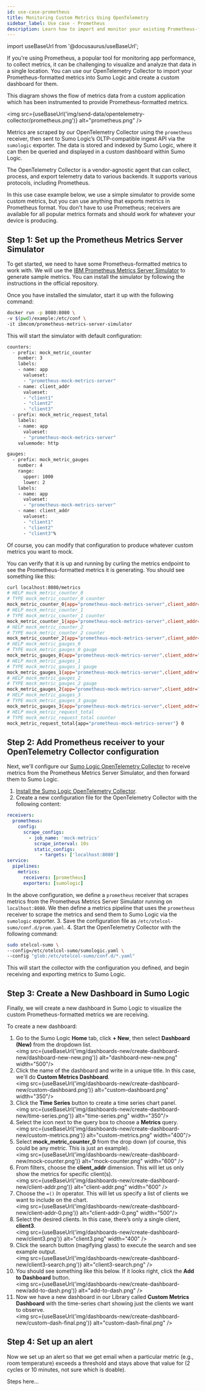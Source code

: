 ```yaml
---
id: use-case-prometheus
title: Monitoring Custom Metrics Using OpenTelemetry
sidebar_label: Use case - Prometheus
description: Learn how to import and monitor your existing Prometheus-formatted metrics into Sumo Logic.
---
```


import useBaseUrl from '@docusaurus/useBaseUrl';

If you're using Prometheus, a popular tool for monitoring app performance, to collect metrics, it can be challenging to visualize and analyze that data in a single location. You can use our OpenTelemetry Collector to import your Prometheus-formatted metrics into Sumo Logic and create a custom dashboard for them.

This diagram shows the flow of metrics data from a custom application which has been instrumented to provide Prometheus-formatted metrics.

<img src={useBaseUrl('img/send-data/opentelemetry-collector/prometheus.png')} alt="prometheus.png" />

Metrics are scraped by our OpenTelemetry Collector using the `prometheus` receiver, then sent to Sumo Logic’s OLTP-compatible ingest API via the `sumologic` exporter. The data is stored and indexed by Sumo Logic, where it can then be queried and displayed in a custom dashboard within Sumo Logic.

The OpenTelemetry Collector is a vendor-agnostic agent that can collect, process, and export telemetry data to various backends. It supports various protocols, including Prometheus.

In this use case example below, we use a simple simulator to provide some custom metrics, but you can use anything that exports metrics in Prometheus format. You don't have to use Prometheus; receivers are available for all popular metrics formats and should work for whatever your device is producing.


## Step 1: Set up the Prometheus Metrics Server Simulator

To get started, we need to have some Prometheus-formatted metrics to work with. We will use the [IBM Prometheus Metrics Server Simulator](https://github.com/IBM/prometheus-metrics-server-simulator) to generate sample metrics. You can install the simulator by following the instructions in the official repository.

Once you have installed the simulator, start it up with the following command:

```bash
docker run -p 8080:8080 \
-v $(pwd)/example:/etc/conf \
-it ibmcom/prometheus-metrics-server-simulator
```

This will start the simulator with default configuration:

```bash title="cat examples/config.yaml"
counters:
  - prefix: mock_metric_counter
    number: 3
    labels:
    - name: app
      valueset:
      - "prometheus-mock-metrics-server"
    - name: client_addr
      valueset:
      - "client1"
      - "client2"
      - "client3"
  - prefix: mock_metric_request_total
    labels:
    - name: app
      valueset:
      - "prometheus-mock-metrics-server"
    valuemode: http

gauges:
  - prefix: mock_metric_gauges
    number: 4
    range:
      upper: 1000
      lower: 2
    labels:
    - name: app
      valueset:
      - "prometheus-mock-metrics-server"
    - name: client_addr
      valueset:
      - "client1"
      - "client2"
      - "client3"%
```

Of course, you can modify that configuration to produce whatever custom metrics you want to mock.

You can verify that it is up and running by curling the metrics endpoint to see the Prometheus-formatted metrics it is generating. You should see something like this:

```bash
curl localhost:8080/metrics
# HELP mock_metric_counter_0
# TYPE mock_metric_counter_0 counter
mock_metric_counter_0{app="prometheus-mock-metrics-server",client_addr="client3"} 5448
# HELP mock_metric_counter_1
# TYPE mock_metric_counter_1 counter
mock_metric_counter_1{app="prometheus-mock-metrics-server",client_addr="client2"} 5424
# HELP mock_metric_counter_2
# TYPE mock_metric_counter_2 counter
mock_metric_counter_2{app="prometheus-mock-metrics-server",client_addr="client2"} 5362
# HELP mock_metric_gauges_0
# TYPE mock_metric_gauges_0 gauge
mock_metric_gauges_0{app="prometheus-mock-metrics-server",client_addr="client1"} 71
# HELP mock_metric_gauges_1
# TYPE mock_metric_gauges_1 gauge
mock_metric_gauges_1{app="prometheus-mock-metrics-server",client_addr="client2"} 44
# HELP mock_metric_gauges_2
# TYPE mock_metric_gauges_2 gauge
mock_metric_gauges_2{app="prometheus-mock-metrics-server",client_addr="client3"} 4
# HELP mock_metric_gauges_3
# TYPE mock_metric_gauges_3 gauge
mock_metric_gauges_3{app="prometheus-mock-metrics-server",client_addr="client3"} 41
# HELP mock_metric_request_total
# TYPE mock_metric_request_total counter
mock_metric_request_total{app="prometheus-mock-metrics-server"} 0
```

## Step 2: Add Prometheus receiver to your OpenTelemetry Collector configuration

Next, we'll configure our [Sumo Logic OpenTelemetry Collector](https://github.com/SumoLogic/sumologic-otel-collector) to receive metrics from the Prometheus Metrics Server Simulator, and then forward them to Sumo Logic.

1. [Install the Sumo Logic OpenTelemetry Collector](/docs/send-data/opentelemetry-collector/).
2. Create a new configuration file for the OpenTelemetry Collector with the following content:
  ```yml title="/etc/otelcol-sumo/conf.d/prom.yaml"
  receivers:
    prometheus:
      config:
        scrape_configs:
          - job_name: 'mock-metrics'
            scrape_interval: 10s
            static_configs:
              - targets: ['localhost:8080']
  service:
    pipelines:
      metrics:
        receivers: [prometheus]
        exporters: [sumologic]
  ```
  In the above configuration, we define a `prometheus` receiver that scrapes metrics from the Prometheus Metrics Server Simulator running on `localhost:8080`. We then define a metrics pipeline that uses the `prometheus` receiver to scrape the metrics and send them to Sumo Logic via the `sumologic` exporter.
3. Save the configuration file as `/etc/otelcol-sumo/conf.d/prom.yaml`.
4. Start the OpenTelemetry Collector with the following command:
  ```bash
  sudo otelcol-sumo \
  --config=/etc/otelcol-sumo/sumologic.yaml \
  --config "glob:/etc/otelcol-sumo/conf.d/*.yaml"
  ```

This will start the collector with the configuration you defined, and begin receiving and exporting metrics to Sumo Logic.


## Step 3: Create a New Dashboard in Sumo Logic

Finally, we will create a new dashboard in Sumo Logic to visualize the custom Prometheus-formatted metrics we are receiving.

To create a new dashboard:

1. Go to the Sumo Logic **Home** tab, click **+ New**, then select **Dashboard (New)** from the dropdown list.<br/><img src={useBaseUrl('img/dashboards-new/create-dashboard-new/dashboard-new-new.png')} alt="dashboard-new-new.png" width="500"/>
1. Click the name of the dashboard and write in a unique title. In this case, we'll do **Custom Metrics Dashboard**.<br/><img src={useBaseUrl('img/dashboards-new/create-dashboard-new/custom-dashboard.png')} alt="custom-dashboard.png" width="350"/>
1. Click the **Time Series** button to create a time series chart panel.<br/><img src={useBaseUrl('img/dashboards-new/create-dashboard-new/time-series.png')} alt="time-series.png" width="350"/>
1. Select the icon next to the query box to choose a **Metrics** query.<br/><img src={useBaseUrl('img/dashboards-new/create-dashboard-new/custom-metrics.png')} alt="custom-metrics.png" width="400"/>
1. Select **mock_metric_counter_0** from the drop down (of course, this could be any metric. This is just an example).<br/><img src={useBaseUrl('img/dashboards-new/create-dashboard-new/mock-counter.png')} alt="mock-counter.png" width="600" />
1. From filters, choose the **client_addr** dimension. This will let us only show the metrics for specific client(s).<br/><img src={useBaseUrl('img/dashboards-new/create-dashboard-new/client-addr.png')} alt="client-addr.png" width="600" />
1. Choose the `=()` *In* operator. This will let us specify a list of clients we want to include on the chart.<br/><img src={useBaseUrl('img/dashboards-new/create-dashboard-new/client-addr-0.png')} alt="client-addr-0.png" width="500"/>
1. Select the desired clients. In this case, there’s only a single client, **client3**.<br/><img src={useBaseUrl('img/dashboards-new/create-dashboard-new/client3.png')} alt="client3.png" width="400" />
1. Click the search button (magifying glass) to execute the search and see example output.<br/><img src={useBaseUrl('img/dashboards-new/create-dashboard-new/client3-search.png')} alt="client3-search.png" />
1. You should see something like this below. If it looks right, click the **Add to Dashboard** button.<br/><img src={useBaseUrl('img/dashboards-new/create-dashboard-new/add-to-dash.png')} alt="add-to-dash.png" />
1. Now we have a new dashboard in our Library called **Custom Metrics Dashboard** with the time-series chart showing just the clients we want to observe.<br/><img src={useBaseUrl('img/dashboards-new/create-dashboard-new/custom-dash-final.png')} alt="custom-dash-final.png" />  


## Step 4: Set up an alert

Now we set up an alert so that we get email when a particular metric (e.g., room temperature) exceeds a threshold and stays above that value for (2 cycles or 10 minutes, not sure which is doable).

Steps here...
